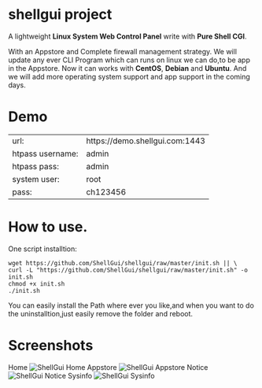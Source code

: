 shellgui project
========
A lightweight <b>Linux System Web Control Panel</b> write with <b>Pure Shell CGI</b>.

With an Appstore and Complete firewall management strategy.
We will update any ever CLI Program which can runs on linux we can do,to be app in the Appstore.
Now it can works with <b>CentOS</b>, <b>Debian</b> and <b>Ubuntu</b>.
And we will add more operating system support and app support in the coming days.


Demo
========

<table>
<tr><td>url:</td><td>https://demo.shellgui.com:1443</td></tr>
<tr><td>htpass username:</td><td>admin</td></tr>
<tr><td>htpass pass:</td><td>admin</td></tr>
<tr><td>system user:</td><td>root</td></tr>
<tr><td>pass:</td><td>ch123456</td></tr>
</table>

How to use.
========
<h>One script installtion:</h>
<pre><code>wget https://github.com/ShellGui/shellgui/raw/master/init.sh || \
curl -L "https://github.com/ShellGui/shellgui/raw/master/init.sh" -o init.sh
chmod +x init.sh
./init.sh</code></pre>
You can easily install the Path where ever you like,and when you want to do the uninstalltion,just easily remove the folder and reboot.

Screenshots
========
<label>Home</label>
![ShellGui Home](https://raw.githubusercontent.com/ShellGui/shellgui/master/Screenshots/Screenshot-Home.png)
<label>Appstore</label>
![ShellGui Appstore](https://raw.githubusercontent.com/ShellGui/shellgui/master/Screenshots/Screenshot-Appstore.png)
<label>Notice</label>
![ShellGui Notice](https://raw.githubusercontent.com/ShellGui/shellgui/master/Screenshots/Screenshot-Notice.png)
<label>Sysinfo</label>
![ShellGui Sysinfo](https://raw.githubusercontent.com/ShellGui/shellgui/master/Screenshots/Screenshot-Sysinfo.png)
